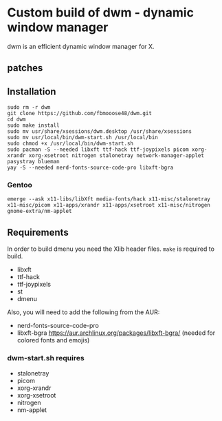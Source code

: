 # Custom build of dwm - dynamic window manager

dwm is an efficient dynamic window manager for X.

## patches



## Installation

```
sudo rm -r dwm
git clone https://github.com/fbmooose48/dwm.git
cd dwm
sudo make install
sudo mv usr/share/xsessions/dwm.desktop /usr/share/xsessions
sudo mv usr/local/bin/dwm-start.sh /usr/local/bin
sudo chmod +x /usr/local/bin/dwm-start.sh
sudo pacman -S --needed libxft ttf-hack ttf-joypixels picom xorg-xrandr xorg-xsetroot nitrogen stalonetray network-manager-applet pasystray blueman
yay -S --needed nerd-fonts-source-code-pro libxft-bgra
```
### Gentoo
```
emerge --ask x11-libs/libXft media-fonts/hack x11-misc/stalonetray x11-misc/picom x11-apps/xrandr x11-apps/xsetroot x11-misc/nitrogen gnome-extra/nm-applet
```

## Requirements

In order to build dmenu you need the Xlib header files.
`make` is required to build.

+ libxft
+ ttf-hack
+ ttf-joypixels
+ st
+ dmenu

Also, you will need to add the following from the AUR:

+ nerd-fonts-source-code-pro
+ libxft-bgra https://aur.archlinux.org/packages/libxft-bgra/ (needed for colored fonts and emojis)

### dwm-start.sh requires
+ stalonetray
+ picom
+ xorg-xrandr
+ xorg-xsetroot
+ nitrogen
+ nm-applet




